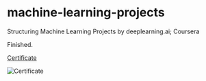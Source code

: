 # machine-learning-projects
Structuring Machine Learning Projects by deeplearning.ai; Coursera




Finished.

[Certificate](https://www.coursera.org/account/accomplishments/certificate/UBBWCVJS5Z58)



![Certificate](https://github.com/dreamPoet/machine-learning-projects/blob/master/certificate.png?raw=true)